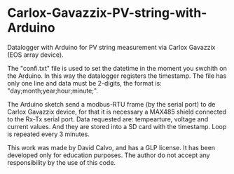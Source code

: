# Carlox-Gavazzix-PV-string-with-Arduino
Datalogger with Arduino for PV string measurement via Carlox Gavazzix (EOS array device).

The "confi.txt" file is used to set the datetime in the moment you swchith on the Arduino. In this way the datalogger registers the timestamp. The file has only one line and data must be 2-digits, the format is: "day;month;year;hour;minute;".

The Arduino sketch send a modbus-RTU frame (by the serial port) to de Carlox Gavazzix device, for that it is necessary a MAX485 shield connected to the Rx-Tx serial port. Data requested are: tempearture, voltage and current values. And they are stored into a SD card with the timestamp. Loop is repeated every 3 minutes.

This work was made by David Calvo, and has a GLP license.
It has been developed only for education purposes. The author do not accept any responsibility by the use of this code. 
